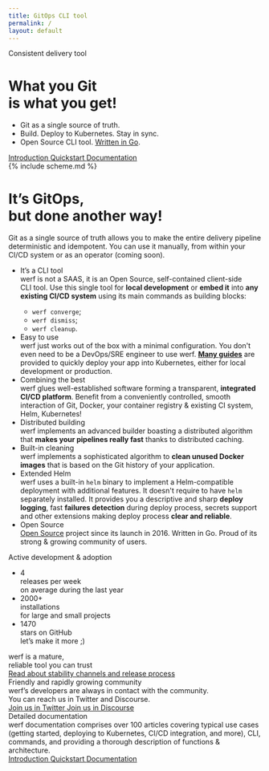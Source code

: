 ```yaml
---
title: GitOps CLI tool
permalink: /
layout: default
---
```


<div class="presentation" id="presentation">
    <div class="presentation__bg" id="presentation-bg"></div>
    <div class="page__container presentation__container">
        <div class="presentation__row">
            <div class="presentation__row-item" id="presentation-title">
                <div class="presentation__subtitle">Consistent delivery tool</div>
                <h1 class="presentation__title">What you Git<br/> is what you get!</h1>
                <ul class="presentation__features">
                    <li>Git as a single source of truth.</li>
                    <li>Build. Deploy to Kubernetes. Stay in sync.</li>
                    <li>Open Source CLI tool. <a href="https://github.com/werf/werf" target="_blank">Written in Go</a>.</li>
                </ul>
                <div class="presentation__btns page__btn-group">
                    <a href="{{ site.baseurl }}/introduction.html" target="_blank" class="page__btn page__btn_b page__btn_small">
                        Introduction
                    </a>
                    <a href="{{ site.baseurl }}/documentation/quickstart.html" class="page__btn page__btn_b page__btn_small">
                        Quickstart
                    </a>
                    <a href="{{ site.baseurl }}/documentation/index.html" class="page__btn page__btn_b page__btn_small">
                        Documentation
                    </a>
                </div>
            </div>
            <div class="presentation__row-item presentation__row-item_scheme">
                {% include scheme.md %}
            </div>
        </div>
    </div>
</div>

<div class="welcome">
    <div class="page__container">
        <div class="welcome__content">
            <h1 class="welcome__title">
                It’s GitOps,<br/>
                but done <span>another way</span>!
            </h1>
            <div class="welcome__subtitle">
                Git as a single source of&nbsp;truth allows you to&nbsp;make the&nbsp;entire delivery pipeline deterministic and&nbsp;idempotent.
                You can use it manually, from within your CI/CD system or&nbsp;as&nbsp;an&nbsp;operator (coming&nbsp;soon).
            </div>
        </div>
    </div>
</div>

<div class="features">
    <div class="page__container">
        <ul class="features__list">
            <li class="features__list-item">
                <div class="features__list-item-icon features__list-item-icon_lifecycle"></div>
                <div class="features__list-item-title">It’s a CLI tool</div>
                <div class="features__list-item-text">
                    werf is not a SAAS, it is an Open Source, self-contained client-side CLI&nbsp;tool. Use this single tool for <b>local development</b> or <b>embed it</b> into <b>any existing CI/CD system</b> using its main commands as building blocks:
                    <ul>
                        <li><code>werf converge</code>;</li>
                        <li><code>werf dismiss</code>;</li>
                        <li><code>werf cleanup</code>.</li>
                    </ul>
                </div>
            </li>
            <li class="features__list-item">
                <div class="features__list-item-icon features__list-item-icon_easy"></div>
                <div class="features__list-item-title">Easy to use</div>
                <div class="features__list-item-text">
                    werf just works out of the box with a minimal configuration. You don't even need to be a DevOps/SRE engineer to use werf. <a href="{{ site.baseurl }}/documentation/guides.html"><b>Many guides</b></a> are provided to quickly deploy your app into Kubernetes, either for local development or production.
                </div>
            </li>
            <li class="features__list-item">
                <div class="features__list-item-icon features__list-item-icon_config"></div>
                <div class="features__list-item-title">Combining the best</div>
                <div class="features__list-item-text">
                    werf glues well-established software forming a transparent, <b>integrated CI/CD platform</b>. Benefit from a conveniently controlled, smooth interaction of Git, Docker, your container registry &amp; existing CI system, Helm, Kubernetes!
                </div>
            </li>
            <li class="features__list-item">
                <div class="features__list-item-icon features__list-item-icon_kubernetes"></div>
                <div class="features__list-item-title">Distributed building</div>
                <div class="features__list-item-text">
                    werf implements an advanced builder boasting a distributed algorithm that <b>makes your pipelines really fast</b> thanks to distributed caching.
                </div>
            </li>
            <li class="features__list-item">
                <div class="features__list-item-icon features__list-item-icon_debug"></div>
                <div class="features__list-item-title">Built-in cleaning</div>
                <div class="features__list-item-text">
                    werf implements a sophisticated algorithm to <b>clean unused Docker images</b> that is based on the Git history of your application.
                </div>
            </li>
            <li class="features__list-item">
                <div class="features__list-item-icon features__list-item-icon_helm"></div>
                <div class="features__list-item-title">Extended Helm</div>
                <div class="features__list-item-text">
                    werf uses a built-in <code>helm</code> binary to implement a Helm-compatible deployment with additional features. It doesn't require to have <code>helm</code> separately installed. It provides you a descriptive and sharp <b>deploy logging</b>, fast <b>failures detection</b> during deploy process, secrets support and other extensions making deploy process <b>clear and reliable</b>.
                </div>
            </li>
            <li class="features__list-item features__list-item_special">
                <div class="features__list-item-title">Open Source</div>
                <div class="features__list-item-description">
                    <a href="https://github.com/werf/werf" target="_blank">Open Source</a> project since its launch in 2016. Written in Go. Proud of its strong &amp; growing community of users.
                </div>
            </li>
        </ul>
    </div>
</div>

<div class="stats">
    <div class="page__container">
        <div class="stats__content">
            <div class="stats__title">Active development & adoption</div>
            <ul class="stats__list">
                <li class="stats__list-item">
                    <div class="stats__list-item-num">4</div>
                    <div class="stats__list-item-title">releases per week</div>
                    <div class="stats__list-item-subtitle">on average during the last year</div>
                </li>
                <li class="stats__list-item">
                    <div class="stats__list-item-num">2000+</div>
                    <div class="stats__list-item-title">installations</div>
                    <div class="stats__list-item-subtitle">for large and small projects</div>
                </li>
                <li class="stats__list-item">
                    <div class="stats__list-item-num gh_counter">1470</div>
                    <div class="stats__list-item-title">stars on GitHub</div>
                    <div class="stats__list-item-subtitle">let’s make it more ;)</div>
                </li>
            </ul>
        </div>
    </div>
</div>

<div class="reliability">
    <div class="page__container">
        <div class="reliability__content">
            <div class="reliability__column">
                <div class="reliability__title">
                    werf is a mature,<br>
                    reliable tool you can trust
                </div>
                <a href="{{ site.baseurl }}/installation.html#all-changes-in-werf-go-through-all-stability-channels" class="page__btn page__btn_b page__btn_small page__btn_inline">
                    Read about stability channels and release process
                </a>
            </div>
            <div class="reliability__column reliability__column_image">
                <div class="reliability__image"></div>
            </div>
        </div>
    </div>
</div>

<div class="community">
    <div class="page__container">
        <div class="community__content">
            <div class="community__title">Friendly and rapidly growing community</div>
            <div class="community__subtitle">werf’s developers are always in contact with the community.<br/> You can reach us in Twitter and Discourse.</div>
            <div class="community__btns">
                <a href="{{ site.social_links[page.lang].twitter }}" target="_blank" class="page__btn page__btn_w community__btn">
                    <span class="page__icon page__icon_twitter"></span>
                    Join us in Twitter
                </a>
                <a href="https://community.flant.com/c/werf/6" rel="noopener noreferrer" target="_blank" class="page__btn page__btn_w community__btn">
                    <span class="page__icon page__icon_discourse"></span>
                    Join us in Discourse
                </a>
            </div>
        </div>
    </div>
</div>

<div class="page__container">
    <div class="documentation">
        <div class="documentation__image">
        </div>
        <div class="documentation__info">
            <div class="documentation__info-title">
                Detailed documentation
            </div>
            <div class="documentation__info-text">
                werf documentation comprises over 100 articles covering typical use cases (getting started, deploying to Kubernetes, CI/CD integration, and more), CLI, commands, and providing a thorough description of functions & architecture.
            </div>
        </div>
        <div class="documentation__btns">
            <a href="{{ site.baseurl }}/introduction.html" class="page__btn page__btn_b documentation__btn">
                Introduction
            </a>
            <a href="{{ site.baseurl }}/documentation/quickstart.html" class="page__btn page__btn_o documentation__btn">
                Quickstart
            </a>
            <a href="{{ site.baseurl }}/documentation/index.html" class="page__btn page__btn_o documentation__btn">
                Documentation
            </a>
        </div>
    </div>
</div>
